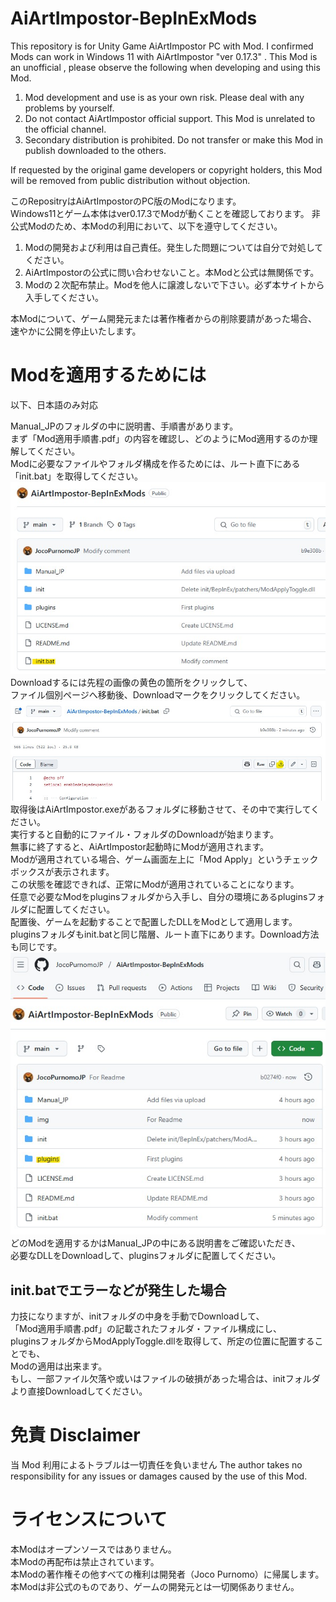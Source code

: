 # AiArtImpostor-BepInExMods
This repository is for Unity Game AiArtImpostor PC with Mod.
I confirmed Mods can work in Windows 11 with AiArtImpostor "ver 0.17.3" .
This Mod is an unofficial , please observe the following when developing and using this Mod.  

1. Mod development and use is as your own risk. Please deal with any problems by yourself.  
2. Do not contact AiArtImpostor official support. This Mod is unrelated to the official channel.  
3. Secondary distribution is prohibited. Do not transfer or make this Mod in publish downloaded to the others.  

If requested by the original game developers or copyright holders, this Mod will be removed from public distribution without objection.

このRepositryはAiArtImpostorのPC版のModになります。  
Windows11とゲーム本体はver0.17.3でModが動くことを確認しております。
非公式Modのため、本Modの利用において、以下を遵守してください。  

1. Modの開発および利用は自己責任。発生した問題については自分で対処してください。  
2. AiArtImpostorの公式に問い合わせないこと。本Modと公式は無関係です。  
3. Modの２次配布禁止。Modを他人に譲渡しないで下さい。必ず本サイトから入手してください。  

本Modについて、ゲーム開発元または著作権者からの削除要請があった場合、速やかに公開を停止いたします。

# Modを適用するためには
以下、日本語のみ対応  

Manual_JPのフォルダの中に説明書、手順書があります。  
まず「Mod適用手順書.pdf」の内容を確認し、どのようにMod適用するのか理解してください。  
Modに必要なファイルやフォルダ構成を作るためには、ルート直下にある「init.bat」を取得してください。  
![devcon1](img/init.bat_path.jpg)  
Downloadするには先程の画像の黄色の箇所をクリックして、  
ファイル個別ページへ移動後、Downloadマークをクリックしてください。  
![devcon2](img/init.bat_dl.jpg) 
取得後はAiArtImpostor.exeがあるフォルダに移動させて、その中で実行してください。  
実行すると自動的にファイル・フォルダのDownloadが始まります。  
無事に終了すると、AiArtImpostor起動時にModが適用されます。  
Modが適用されている場合、ゲーム画面左上に「Mod Apply」というチェックボックスが表示されます。  
この状態を確認できれば、正常にModが適用されていることになります。  
任意で必要なModをpluginsフォルダから入手し、自分の環境にあるpluginsフォルダに配置してください。  
配置後、ゲームを起動することで配置したDLLをModとして適用します。  
pluginsフォルダもinit.batと同じ階層、ルート直下にあります。Download方法も同じです。  
![devcon3](img/plugins_path.jpg)  
どのModを適用するかはManual_JPの中にある説明書をご確認いただき、  
必要なDLLをDownloadして、pluginsフォルダに配置してください。

## init.batでエラーなどが発生した場合
力技になりますが、initフォルダの中身を手動でDownloadして、  
「Mod適用手順書.pdf」の記載されたフォルダ・ファイル構成にし、  
pluginsフォルダからModApplyToggle.dllを取得して、所定の位置に配置することでも、  
Modの適用は出来ます。  
もし、一部ファイル欠落や或いはファイルの破損があった場合は、initフォルダより直接Downloadしてください。  

# 免責 Disclaimer
当 Mod 利用によるトラブルは一切責任を負いません
The author takes no responsibility for any issues or damages caused by the use of this Mod.

# ライセンスについて
本Modはオープンソースではありません。  
本Modの再配布は禁止されています。  
本Modの著作権その他すべての権利は開発者（Joco Purnomo）に帰属します。  
本Modは非公式のものであり、ゲームの開発元とは一切関係ありません。  
